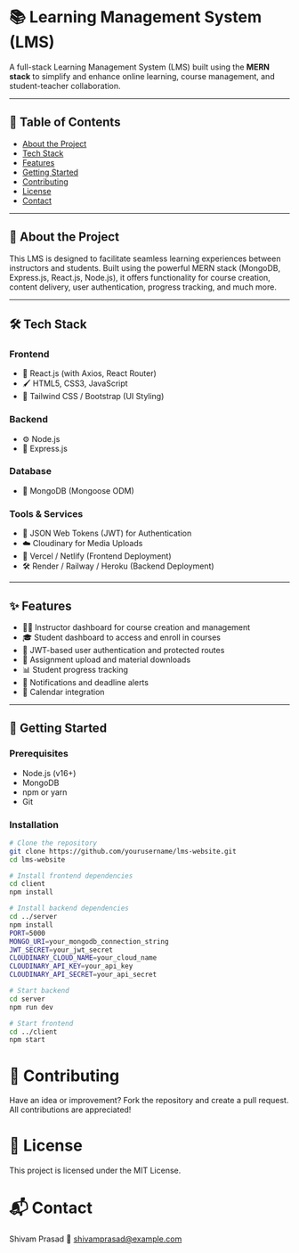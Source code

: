 # 📚  Learning Management System (LMS)

A full-stack Learning Management System (LMS) built using the **MERN stack** to simplify and enhance online learning, course management, and student-teacher collaboration.

---

## 📌 Table of Contents

- [About the Project](#about-the-project)
- [Tech Stack](#tech-stack)
- [Features](#features)
- [Getting Started](#getting-started)
- [Contributing](#contributing)
- [License](#license)
- [Contact](#contact)

---

## 📖 About the Project

This LMS is designed to facilitate seamless learning experiences between instructors and students. Built using the powerful MERN stack (MongoDB, Express.js, React.js, Node.js), it offers functionality for course creation, content delivery, user authentication, progress tracking, and much more.

---

## 🛠️ Tech Stack

### Frontend
- 🔷 React.js (with Axios, React Router)
- 🖌️ HTML5, CSS3, JavaScript
- 🎨 Tailwind CSS / Bootstrap (UI Styling)

### Backend
- ⚙️ Node.js
- 🚀 Express.js

### Database
- 🍃 MongoDB (Mongoose ODM)

### Tools & Services
- 🔐 JSON Web Tokens (JWT) for Authentication
- ☁️ Cloudinary for Media Uploads
- 🔧 Vercel / Netlify (Frontend Deployment)
- 🛠️ Render / Railway / Heroku (Backend Deployment)

---

## ✨ Features

- 👩‍🏫 Instructor dashboard for course creation and management
- 🎓 Student dashboard to access and enroll in courses
- 🔐 JWT-based user authentication and protected routes
- 📁 Assignment upload and material downloads
- 📊 Student progress tracking
- 🔔 Notifications and deadline alerts
- 📅 Calendar integration

---

## 🚀 Getting Started

### Prerequisites

- Node.js (v16+)
- MongoDB
- npm or yarn
- Git

### Installation

```bash
# Clone the repository
git clone https://github.com/yourusername/lms-website.git
cd lms-website

# Install frontend dependencies
cd client
npm install

# Install backend dependencies
cd ../server
npm install
PORT=5000
MONGO_URI=your_mongodb_connection_string
JWT_SECRET=your_jwt_secret
CLOUDINARY_CLOUD_NAME=your_cloud_name
CLOUDINARY_API_KEY=your_api_key
CLOUDINARY_API_SECRET=your_api_secret

# Start backend
cd server
npm run dev

# Start frontend
cd ../client
npm start

```


# 🤝 Contributing
Have an idea or improvement? Fork the repository and create a pull request. All contributions are appreciated!


# 📄 License
This project is licensed under the MIT License.

# 📬 Contact
Shivam Prasad
📧 shivamprasad@example.com

